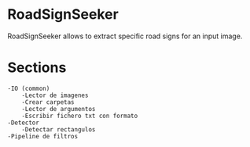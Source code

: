# RoadSignSeeker
RoadSignSeeker allows to extract specific road signs for an input image.

# Sections
    -IO (common)
        -Lector de imagenes
        -Crear carpetas
        -Lector de argumentos
        -Escribir fichero txt con formato
    -Detector
        -Detectar rectangulos
    -Pipeline de filtros
    